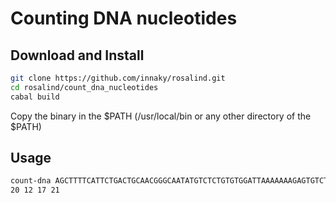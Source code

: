 # Counting DNA nucleotides

## Download and Install
```bash
git clone https://github.com/innaky/rosalind.git
cd rosalind/count_dna_nucleotides
cabal build
```

Copy the binary in the $PATH (/usr/local/bin or any other directory of the $PATH)

## Usage
```bash
count-dna AGCTTTTCATTCTGACTGCAACGGGCAATATGTCTCTGTGTGGATTAAAAAAAGAGTGTCTGATAGCAGC
20 12 17 21
```
